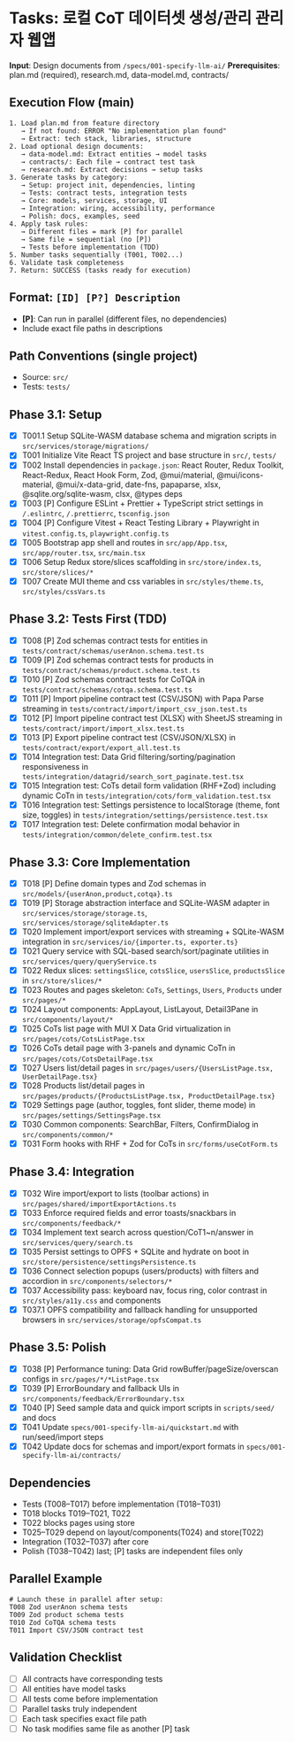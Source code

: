 # Tasks: 로컬 CoT 데이터셋 생성/관리 관리자 웹앱

**Input**: Design documents from `/specs/001-specify-llm-ai/`
**Prerequisites**: plan.md (required), research.md, data-model.md, contracts/

## Execution Flow (main)
```
1. Load plan.md from feature directory
   → If not found: ERROR "No implementation plan found"
   → Extract: tech stack, libraries, structure
2. Load optional design documents:
   → data-model.md: Extract entities → model tasks
   → contracts/: Each file → contract test task
   → research.md: Extract decisions → setup tasks
3. Generate tasks by category:
   → Setup: project init, dependencies, linting
   → Tests: contract tests, integration tests
   → Core: models, services, storage, UI
   → Integration: wiring, accessibility, performance
   → Polish: docs, examples, seed
4. Apply task rules:
   → Different files = mark [P] for parallel
   → Same file = sequential (no [P])
   → Tests before implementation (TDD)
5. Number tasks sequentially (T001, T002...)
6. Validate task completeness
7. Return: SUCCESS (tasks ready for execution)
```

## Format: `[ID] [P?] Description`
- **[P]**: Can run in parallel (different files, no dependencies)
- Include exact file paths in descriptions

## Path Conventions (single project)
- Source: `src/`
- Tests: `tests/`

## Phase 3.1: Setup
- [x] T001.1 Setup SQLite-WASM database schema and migration scripts in `src/services/storage/migrations/`
- [x] T001 Initialize Vite React TS project and base structure in `src/`, `tests/`
- [x] T002 Install dependencies in `package.json`: React Router, Redux Toolkit, React-Redux, React Hook Form, Zod, @mui/material, @mui/icons-material, @mui/x-data-grid, date-fns, papaparse, xlsx, @sqlite.org/sqlite-wasm, clsx, @types deps
- [x] T003 [P] Configure ESLint + Prettier + TypeScript strict settings in `/.eslintrc`, `/.prettierrc`, `tsconfig.json`
- [x] T004 [P] Configure Vitest + React Testing Library + Playwright in `vitest.config.ts`, `playwright.config.ts`
- [x] T005 Bootstrap app shell and routes in `src/app/App.tsx`, `src/app/router.tsx`, `src/main.tsx`
- [x] T006 Setup Redux store/slices scaffolding in `src/store/index.ts`, `src/store/slices/*`
- [x] T007 Create MUI theme and css variables in `src/styles/theme.ts`, `src/styles/cssVars.ts`

## Phase 3.2: Tests First (TDD)
- [x] T008 [P] Zod schemas contract tests for entities in `tests/contract/schemas/userAnon.schema.test.ts`
- [x] T009 [P] Zod schemas contract tests for products in `tests/contract/schemas/product.schema.test.ts`
- [x] T010 [P] Zod schemas contract tests for CoTQA in `tests/contract/schemas/cotqa.schema.test.ts`
- [x] T011 [P] Import pipeline contract test (CSV/JSON) with Papa Parse streaming in `tests/contract/import/import_csv_json.test.ts`
- [x] T012 [P] Import pipeline contract test (XLSX) with SheetJS streaming in `tests/contract/import/import_xlsx.test.ts`
- [x] T013 [P] Export pipeline contract test (CSV/JSON/XLSX) in `tests/contract/export/export_all.test.ts`
- [x] T014 Integration test: Data Grid filtering/sorting/pagination responsiveness in `tests/integration/datagrid/search_sort_paginate.test.tsx`
- [x] T015 Integration test: CoTs detail form validation (RHF+Zod) including dynamic CoTn in `tests/integration/cots/form_validation.test.tsx`
- [x] T016 Integration test: Settings persistence to localStorage (theme, font size, toggles) in `tests/integration/settings/persistence.test.tsx`
- [x] T017 Integration test: Delete confirmation modal behavior in `tests/integration/common/delete_confirm.test.tsx`

## Phase 3.3: Core Implementation
- [x] T018 [P] Define domain types and Zod schemas in `src/models/{userAnon,product,cotqa}.ts`
- [x] T019 [P] Storage abstraction interface and SQLite-WASM adapter in `src/services/storage/storage.ts`, `src/services/storage/sqliteAdapter.ts`
- [x] T020 Implement import/export services with streaming + SQLite-WASM integration in `src/services/io/{importer.ts, exporter.ts}`
- [x] T021 Query service with SQL-based search/sort/paginate utilities in `src/services/query/queryService.ts`
- [x] T022 Redux slices: `settingsSlice`, `cotsSlice`, `usersSlice`, `productsSlice` in `src/store/slices/*`
- [x] T023 Routes and pages skeleton: `CoTs`, `Settings`, `Users`, `Products` under `src/pages/*`
- [x] T024 Layout components: AppLayout, ListLayout, Detail3Pane in `src/components/layout/*`
- [x] T025 CoTs list page with MUI X Data Grid virtualization in `src/pages/cots/CotsListPage.tsx`
- [x] T026 CoTs detail page with 3-panels and dynamic CoTn in `src/pages/cots/CotsDetailPage.tsx`
- [x] T027 Users list/detail pages in `src/pages/users/{UsersListPage.tsx, UserDetailPage.tsx}`
- [x] T028 Products list/detail pages in `src/pages/products/{ProductsListPage.tsx, ProductDetailPage.tsx}`
- [x] T029 Settings page (author, toggles, font slider, theme mode) in `src/pages/settings/SettingsPage.tsx`
- [x] T030 Common components: SearchBar, Filters, ConfirmDialog in `src/components/common/*`
- [x] T031 Form hooks with RHF + Zod for CoTs in `src/forms/useCotForm.ts`

## Phase 3.4: Integration
- [x] T032 Wire import/export to lists (toolbar actions) in `src/pages/shared/importExportActions.ts`
- [x] T033 Enforce required fields and error toasts/snackbars in `src/components/feedback/*`
- [x] T034 Implement text search across question/CoT1~n/answer in `src/services/query/search.ts`
- [x] T035 Persist settings to OPFS + SQLite and hydrate on boot in `src/store/persistence/settingsPersistence.ts`
- [x] T036 Connect selection popups (users/products) with filters and accordion in `src/components/selectors/*`
- [x] T037 Accessibility pass: keyboard nav, focus ring, color contrast in `src/styles/a11y.css` and components
- [x] T037.1 OPFS compatibility and fallback handling for unsupported browsers in `src/services/storage/opfsCompat.ts`

## Phase 3.5: Polish
- [x] T038 [P] Performance tuning: Data Grid rowBuffer/pageSize/overscan configs in `src/pages/*/*ListPage.tsx`
- [x] T039 [P] ErrorBoundary and fallback UIs in `src/components/feedback/ErrorBoundary.tsx`
- [x] T040 [P] Seed sample data and quick import scripts in `scripts/seed/` and docs
- [x] T041 Update `specs/001-specify-llm-ai/quickstart.md` with run/seed/import steps
- [x] T042 Update docs for schemas and import/export formats in `specs/001-specify-llm-ai/contracts/`

## Dependencies
- Tests (T008–T017) before implementation (T018–T031)
- T018 blocks T019–T021, T022
- T022 blocks pages using store
- T025–T029 depend on layout/components(T024) and store(T022)
- Integration (T032–T037) after core
- Polish (T038–T042) last; [P] tasks are independent files only

## Parallel Example
```
# Launch these in parallel after setup:
T008 Zod userAnon schema tests
T009 Zod product schema tests
T010 Zod CoTQA schema tests
T011 Import CSV/JSON contract test
```

## Validation Checklist
- [ ] All contracts have corresponding tests
- [ ] All entities have model tasks
- [ ] All tests come before implementation
- [ ] Parallel tasks truly independent
- [ ] Each task specifies exact file path
- [ ] No task modifies same file as another [P] task
